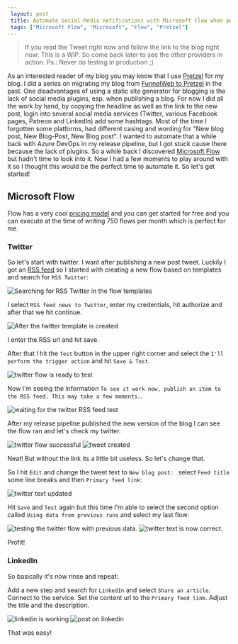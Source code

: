 ```yaml
---
 layout: post 
 title: Automate Social-Media notifications with Microsoft Flow when publishing a new Blog-Post
 tags: ["Microsoft Flow", "Microsoft", "Flow", "Pretzel"]
---
```


> If you read the Tweet right now and follow the link to the blog right now: This is a WIP.
> So come back later to see the other providers in action.
> Ps.: Never do testing in production ;)

As an interested reader of my blog you may know that I use [Pretzel](//github.com/Code52/pretzel) for my blog. I did a series on migrating my blog from [FunnelWeb to Pretzel](/series/migrating-from-funnelweb-to-pretzel/) in the past. One disadvantages of using a static site generator for blogging is the lack of social media plugins, esp. when publishing a blog. For now I did all the work by hand, by copying the headline as well as the link to the new post, login into several social media services (Twitter, various Facebook pages, Patreon and LinkedIn) add some hashtags. Most of the time I forgotten some platforms, had different casing and wording for "New blog post, New Blog-Post, New Blog post". I wanted to automate that a while back with Azure DevOps in my release pipeline, but I got stuck cause there because the lack of plugins. So a while back I discovered [Microsoft Flow](//flow.microsoft.com) but hadn't time to look into it. Now I had a few moments to play around with it so I thought this would be the perfect time to automate it. So let's get started!

## Microsoft Flow

Flow has a very cool [pricing model](//flow.microsoft.com/pricing/) and you can get started for free and you can execute at the time of writing 750 flows per month which is perfect for me.

### Twitter

So let's start with twitter. I want after publishing a new post tweet. Luckily I got an [RSS feed](/rss.xml) so I started with creating a new flow based on templates and search for `RSS Twitter`:

![Searching for RSS Twitter in the flow templates](/img/posts/2019/2019-08-21-flow-twitter-1.png)

I select `RSS feed news to Twitter`, enter my credentials, hit authorize and after that we hit continue.

![After the twitter template is created](/img/posts/2019/2019-08-21-flow-twitter-2.png)

I enter the RSS url and hit save.

After that I hit the `Test` button in the upper right corner and select the `I'll perform the trigger action` and hit `Save & Test`.

![twitter flow is ready to test](/img/posts/2019/2019-08-21-flow-twitter-3.png)

Now I'm seeing the information `To see it work now, publish an item to the RSS feed. This may take a few moments.`.

![waiting for the twitter RSS feed test](/img/posts/2019/2019-08-21-flow-twitter-4.png)

After my release pipeline published the new version of the blog I can see the flow ran and let's check my twitter.

![twitter flow successful](/img/posts/2019/2019-08-21-flow-twitter-5.png)
![tweet created](/img/posts/2019/2019-08-21-flow-twitter-6.png)

Neat! But without the link its a little bit useless. So let's change that.

So I hit `Edit` and change the tweet text to `New blog post: ` select `Feed title` some line breaks and then `Primary feed link`:

![twitter text updated](/img/posts/2019/2019-08-21-flow-twitter-7.png)

Hit `Save` and `Test` again but this time I'm able to select the second option called `Using data from previous runs` and select my last flow:

![testing the twitter flow with previous data](/img/posts/2019/2019-08-21-flow-twitter-8.png).
![twitter text is now correct](/img/posts/2019/2019-08-21-flow-twitter-9.png).

Profit!

### LinkedIn

So basically it's now rinse and repeat:

Add a new step and search for `LinkedIn` and select `Share an article`. Connect to the service. Set the content url to the `Primary feed link`. Adjust the title and the description.

![linkedin is working](/img/posts/2019/2019-08-21-flow-linkedin-1.png)
![post on linkedin](/img/posts/2019/2019-08-21-flow-linkedin-2.png)

That was easy!

